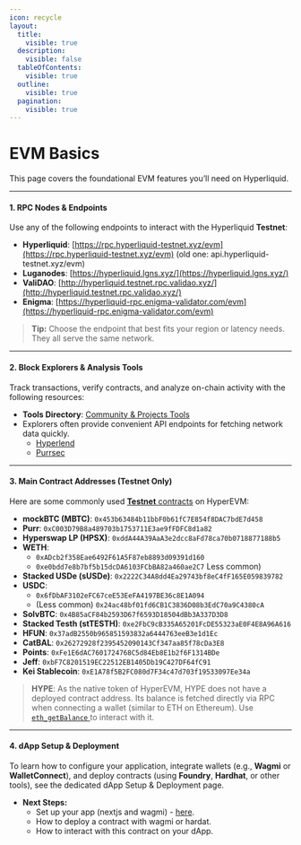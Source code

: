 ```yaml
---
icon: recycle
layout:
  title:
    visible: true
  description:
    visible: false
  tableOfContents:
    visible: true
  outline:
    visible: true
  pagination:
    visible: true
---
```


# EVM Basics

This page covers the foundational EVM features you’ll need on Hyperliquid.

***

#### 1. RPC Nodes & Endpoints

Use any of the following endpoints to interact with the Hyperliquid **Testnet**:

* **Hyperliquid**: [https://rpc.hyperliquid-testnet.xyz/evm](https://rpc.hyperliquid-testnet.xyz/evm) (old one: api.hyperliquid-testnet.xyz/evm)
* **Luganodes**: [https://hyperliquid.lgns.xyz/](https://hyperliquid.lgns.xyz/)
* **ValiDAO**: [http://hyperliquid.testnet.rpc.validao.xyz/](http://hyperliquid.testnet.rpc.validao.xyz/)
* **Enigma**: [https://hyperliquid-rpc.enigma-validator.com/evm](https://hyperliquid-rpc.enigma-validator.com/evm)

> **Tip:** Choose the endpoint that best fits your region or latency needs. They all serve the same network.

***

#### 2. Block Explorers & Analysis Tools

Track transactions, verify contracts, and analyze on-chain activity with the following resources:

* **Tools Directory**: [Community & Projects Tools](https://hyperliquid-co.gitbook.io/community-docs/community-and-projects/ecosystem-projects/tools)
* Explorers often provide convenient API endpoints for fetching network data quickly.
  * [Hyperlend](https://explorer.hyperlend.finance/api-docs)
  * [Purrsec](https://testnet.purrsec.com/api/introduction)

***

#### 3. Main Contract Addresses (Testnet Only)

Here are some commonly used [**Testnet** contracts](https://explorer.hyperlend.finance/tokens?type=ERC-20) on HyperEVM:

* **mockBTC (MBTC)**: `0x453b63484b11bbF0b61fC7E854f8DAC7bdE7d458`
* **Purr**: `0xC003D79B8a489703b1753711E3ae9fFDFC8d1a82`
* **Hyperswap LP (HPSX)**: `0xddA44A39AaA3e2dcc8aFd78ca70b0718877188b5`
* **WETH**:
  * `0xADcb2f358Eae6492F61A5F87eb8893d09391d160`
  * `0xe0bdd7e8b7bf5b15dcDA6103FCbBA82a460ae2C7` Less common)&#x20;
* **Stacked USDe (sUSDe)**: `0x2222C34A8dd4Ea29743bf8eC4fF165E059839782`
* **USDC**:
  * `0x6fDbAF3102eFC67ceE53EeFA4197BE36c8E1A094`
  * (Less common) `0x24ac48bf01fd6CB1C3836D08b3EdC70a9C4380cA`
* **SolvBTC**: `0x4B85aCF84b2593D67f6593D18504dBb3A337D3D8`
* **Stacked Testh (stTESTH)**: `0xe2FbC9cB335A65201FcDE55323aE0F4E8A96A616`
* **HFUN**: `0x37adB2550b965851593832a6444763eeB3e1d1Ec`
* **CatBAL**: `0x26272928f2395452090143Cf347aa85f78cDa3E8`
* **Points**: `0xFe1E6dAC7601724768C5d84Eb8E1b2f6F1314BDe`
* **Jeff**: `0xbF7C8201519EC22512EB1405Db19C427DF64fC91`
* **Kei Stablecoin**: `0xE1A78f5B2FC080d7F34c47d703f19533097Ee34a`

> **HYPE**: As the native token of HyperEVM, HYPE does not have a deployed contract address. Its balance is fetched directly via RPC when connecting a wallet (similar to ETH on Ethereum). Use [`eth_getBalance` ](https://docs.blockscout.com/devs/apis/rpc/eth-rpc)to interact with it.

***

#### 4. dApp Setup & Deployment

To learn how to configure your application, integrate wallets (e.g., **Wagmi** or **WalletConnect**), and deploy contracts (using **Foundry**, **Hardhat**, or other tools), see the dedicated dApp Setup & Deployment page.

* **Next Steps:**
  * Set up your app (nextjs and wagmi) - [here](../api/builder-interface.md).
  * How to deploy a contract with wagmi or hardat.
  * How to interact with this contract on your dApp.

